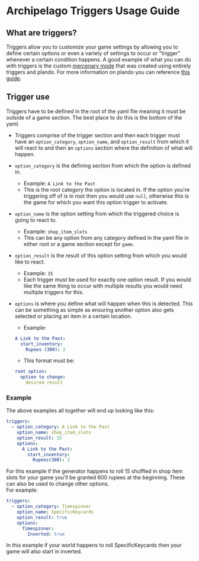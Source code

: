 # Archipelago Triggers Usage Guide

## What are triggers?
Triggers allow you to customize your game settings by allowing you to define certain options or even a variety of 
settings to occur or "trigger" whenever a certain condition happens. A good example of what you can do with triggers is the custom 
[mercenary mode](https://github.com/alwaysintreble/Archipelago-yaml-dump/blob/main/Snippets/Mercenary%20Mode%20Snippet.yaml) 
that was created using entirely triggers and plando. For more information on plando you can reference 
[this guide](http://archipelago.gg:48484/tutorial/zelda3/plando/en).

## Trigger use
Triggers have to be defined in the root of the yaml file meaning it must be outside of a game section. 
The best place to do this is the bottom of the yaml.
- Triggers comprise of the trigger section and then each trigger must have an `option_category`, `option_name`, and 
`option_result` from which it will react to and then an `options` section where the definition of what will happen.
- `option_category` is the defining section from which the option is defined in.
    - Example: `A Link to the Past`
    - This is the root category the option is located in. If the option you're triggering off of is in root then you 
would use `null`, otherwise this is the game for which you want this option trigger to activate.
- `option_name` is the option setting from which the triggered choice is going to react to.
    - Example: `shop_item_slots` 
    - This can be any option from any category defined in the yaml file in either root or a game section except for `game`.
- `option_result` is the result of this option setting from which you would like to react.
    - Example: `15`
    - Each trigger must be used for exactly one option result. If you would like the same thing to occur with multiple 
results you would need multiple triggers for this.
- `options` is where you define what will happen when this is detected. This can be something as simple as ensuring 
another option also gets selected or placing an item in a certain location. 
    - Example: 
  ```yaml
  A Link to the Past:
    start_inventory: 
      Rupees (300): 2
  ```

    - This format must be:
  ```yaml
  root option:
    option to change:
      desired result
  ```

### Example
The above examples all together will end up looking like this:
  ```yaml
  triggers:
    - option_category: A Link to the Past
      option_name: shop_item_slots
      option_result: 15
      options:
        A Link to the Past:
          start_inventory:
            Rupees(300): 2
  ```

For this example if the generator happens to roll 15 shuffled in shop item slots for your game you'll be granted 600 rupees at the beginning.
These can also be used to change other options.\
For example:
  ```yaml
  triggers:
    - option_category: Timespinner
      option_name: SpecificKeycards
      option_result: true
      options:
        Timespinner:
          Inverted: true
  ```
In this example if your world happens to roll SpecificKeycards then your game will also start in inverted.